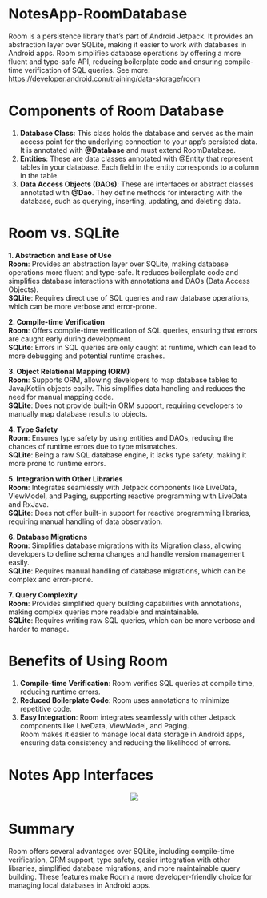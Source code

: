 ﻿# NotesApp-RoomDatabase
Room is a persistence library that’s part of Android Jetpack. It provides an abstraction layer over SQLite, making it easier to work with databases in Android apps. Room simplifies database operations by offering a more fluent and type-safe API, reducing boilerplate code and ensuring compile-time verification of SQL queries. See more: <br>
https://developer.android.com/training/data-storage/room

# Components of Room Database
1. **Database Class**: This class holds the database and serves as the main access point for the underlying connection to your app’s persisted data. It is annotated with **@Database** and must extend RoomDatabase. <br>
2. **Entities**: These are data classes annotated with @Entity that represent tables in your database. Each field in the entity corresponds to a column in the table. <br>
3. **Data Access Objects (DAOs)**: These are interfaces or abstract classes annotated with **@Dao**. They define methods for interacting with the database, such as querying, inserting, updating, and deleting data. <br>

# Room vs. SQLite
**1. Abstraction and Ease of Use** <br>
**Room**: Provides an abstraction layer over SQLite, making database operations more fluent and type-safe. It reduces boilerplate code and simplifies database interactions with annotations and DAOs (Data Access Objects). <br>
**SQLite**: Requires direct use of SQL queries and raw database operations, which can be more verbose and error-prone. <br>

**2. Compile-time Verification** <br>
**Room**: Offers compile-time verification of SQL queries, ensuring that errors are caught early during development. <br>
**SQLite**: Errors in SQL queries are only caught at runtime, which can lead to more debugging and potential runtime crashes. <br>

**3. Object Relational Mapping (ORM)** <br>
**Room**: Supports ORM, allowing developers to map database tables to Java/Kotlin objects easily. This simplifies data handling and reduces the need for manual mapping code. <br>
**SQLite**: Does not provide built-in ORM support, requiring developers to manually map database results to objects. <br>

**4. Type Safety** <br>
**Room**: Ensures type safety by using entities and DAOs, reducing the chances of runtime errors due to type mismatches. <br>
**SQLite**: Being a raw SQL database engine, it lacks type safety, making it more prone to runtime errors. <br>

**5. Integration with Other Libraries** <br>
**Room**: Integrates seamlessly with Jetpack components like LiveData, ViewModel, and Paging, supporting reactive programming with LiveData and RxJava. <br>
**SQLite**: Does not offer built-in support for reactive programming libraries, requiring manual handling of data observation. <br>

**6. Database Migrations** <br>
**Room**: Simplifies database migrations with its Migration class, allowing developers to define schema changes and handle version management easily. <br>
**SQLite**: Requires manual handling of database migrations, which can be complex and error-prone. <br>

**7. Query Complexity** <br>
**Room**: Provides simplified query building capabilities with annotations, making complex queries more readable and maintainable. <br>
**SQLite**: Requires writing raw SQL queries, which can be more verbose and harder to manage. <br>

# Benefits of Using Room
1. **Compile-time Verification**: Room verifies SQL queries at compile time, reducing runtime errors. <br>
2. **Reduced Boilerplate Code**: Room uses annotations to minimize repetitive code. <br>
3. **Easy Integration**: Room integrates seamlessly with other Jetpack components like LiveData, ViewModel, and Paging. <br>
Room makes it easier to manage local data storage in Android apps, ensuring data consistency and reducing the likelihood of errors.

# Notes App Interfaces
<p align="center">
  <img src="https://github.com/user-attachments/assets/04615dba-2dbe-4e37-9300-e2e39f9c7ac0">
</p>

# Summary
Room offers several advantages over SQLite, including compile-time verification, ORM support, type safety, easier integration with other libraries, simplified database migrations, and more maintainable query building. These features make Room a more developer-friendly choice for managing local databases in Android apps.
